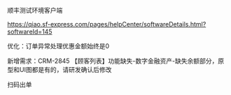 顺丰测试环境客户端

https://qiao.sf-express.com/pages/helpCenter/softwareDetails.html?softwareId=145









优化：订单异常处理优惠金额始终是0

新增需求：CRM-2845 【顾客列表】功能缺失-数字金融资产-缺失余额部分，原型和UI图都是有的，请研发确认后修改





扫码出单

